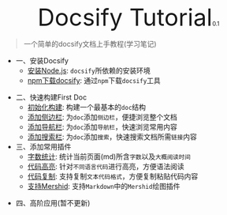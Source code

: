 <center><font size=64>Docsify Tutorial</font><small>0.1</small></center>

> 一个简单的docsify文档上手教程(学习笔记)

- 一、安装Docsify
  - [安装Node.js](./zh-cn/安装Node_js): `docsify`所依赖的安装环境
  - [npm下载docsify](./zh-cn/npm下载docsify): 通过`npm`下载`docsify`工具

* 二、快速构建First Doc
  * [初始化构建](./zh-cn/初始化构建): 构建一个最基本的`doc`结构
  * [添加侧边栏](./zh-cn/添加侧边栏): 为`doc`添加`侧边栏`，便捷浏览整个文档
  * [添加导航栏](./zh-cn/添加导航栏): 为`doc`添加`导航栏`，快速浏览常用内容
  * [添加搜索栏](./zh-cn/添加搜索栏): 为`doc`添加`搜索`，快速搜索文档所需`链接`内容
* 三、添加常用插件
  * [字数统计](./zh-cn/字数统计): 统计当前页面(md)所含`字数`以及`大概阅读时间`
  * [代码高亮](./zh-cn/代码高亮): 针对`不同语言代码`进行高亮，方便语法阅读
  * [代码复制](./zh-cn/代码复制): 支持复制`文本代码格式`，方便复制粘贴代码内容
  * [支持Mershid](./zh-cn/支持Mershid): 支持`Markdown`中的`Mershid`绘图插件

- 四、高阶应用(暂不更新)